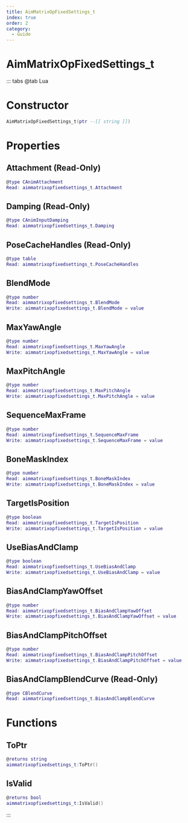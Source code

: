 ```yaml
---
title: AimMatrixOpFixedSettings_t
index: true
order: 2
category:
  - Guide
---
```


# AimMatrixOpFixedSettings_t

::: tabs
@tab Lua
# Constructor
```lua
AimMatrixOpFixedSettings_t(ptr --[[ string ]])
```
# Properties
## Attachment (Read-Only)
```lua
@type CAnimAttachment
Read: aimmatrixopfixedsettings_t.Attachment
```
## Damping (Read-Only)
```lua
@type CAnimInputDamping
Read: aimmatrixopfixedsettings_t.Damping
```
## PoseCacheHandles (Read-Only)
```lua
@type table
Read: aimmatrixopfixedsettings_t.PoseCacheHandles
```
## BlendMode 
```lua
@type number
Read: aimmatrixopfixedsettings_t.BlendMode
Write: aimmatrixopfixedsettings_t.BlendMode = value
```
## MaxYawAngle 
```lua
@type number
Read: aimmatrixopfixedsettings_t.MaxYawAngle
Write: aimmatrixopfixedsettings_t.MaxYawAngle = value
```
## MaxPitchAngle 
```lua
@type number
Read: aimmatrixopfixedsettings_t.MaxPitchAngle
Write: aimmatrixopfixedsettings_t.MaxPitchAngle = value
```
## SequenceMaxFrame 
```lua
@type number
Read: aimmatrixopfixedsettings_t.SequenceMaxFrame
Write: aimmatrixopfixedsettings_t.SequenceMaxFrame = value
```
## BoneMaskIndex 
```lua
@type number
Read: aimmatrixopfixedsettings_t.BoneMaskIndex
Write: aimmatrixopfixedsettings_t.BoneMaskIndex = value
```
## TargetIsPosition 
```lua
@type boolean
Read: aimmatrixopfixedsettings_t.TargetIsPosition
Write: aimmatrixopfixedsettings_t.TargetIsPosition = value
```
## UseBiasAndClamp 
```lua
@type boolean
Read: aimmatrixopfixedsettings_t.UseBiasAndClamp
Write: aimmatrixopfixedsettings_t.UseBiasAndClamp = value
```
## BiasAndClampYawOffset 
```lua
@type number
Read: aimmatrixopfixedsettings_t.BiasAndClampYawOffset
Write: aimmatrixopfixedsettings_t.BiasAndClampYawOffset = value
```
## BiasAndClampPitchOffset 
```lua
@type number
Read: aimmatrixopfixedsettings_t.BiasAndClampPitchOffset
Write: aimmatrixopfixedsettings_t.BiasAndClampPitchOffset = value
```
## BiasAndClampBlendCurve (Read-Only)
```lua
@type CBlendCurve
Read: aimmatrixopfixedsettings_t.BiasAndClampBlendCurve
```
# Functions
## ToPtr
```lua
@returns string
aimmatrixopfixedsettings_t:ToPtr()
```
## IsValid
```lua
@returns bool
aimmatrixopfixedsettings_t:IsValid()
```

:::